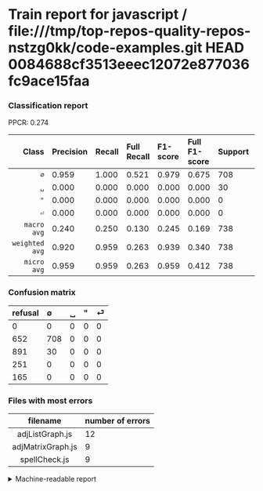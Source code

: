 # Train report for javascript / file:///tmp/top-repos-quality-repos-nstzg0kk/code-examples.git HEAD 0084688cf3513eeec12072e877036fc9ace15faa

### Classification report

PPCR: 0.274

| Class | Precision | Recall | Full Recall | F1-score | Full F1-score | Support | Full Support | PPCR |
|------:|:----------|:-------|:------------|:---------|:---------|:--------|:-------------|:-----|
| `∅` | 0.959| 1.000| 0.521| 0.979| 0.675| 708| 1360| 0.521 |
| `␣` | 0.000| 0.000| 0.000| 0.000| 0.000| 30| 921| 0.033 |
| `"` | 0.000| 0.000| 0.000| 0.000| 0.000| 0| 251| 0.000 |
| `⏎` | 0.000| 0.000| 0.000| 0.000| 0.000| 0| 165| 0.000 |
| `macro avg` | 0.240| 0.250| 0.130| 0.245| 0.169| 738| 2697| 0.274 |
| `weighted avg` | 0.920| 0.959| 0.263| 0.939| 0.340| 738| 2697| 0.274 |
| `micro avg` | 0.959| 0.959| 0.263| 0.959| 0.412| 738| 2697| 0.274 |

### Confusion matrix

|refusal|  ∅| ␣| "| ⏎| 
|:---|:---|:---|:---|:---|
|0 |0 |0 |0 |0 |
|652 |708 |0 |0 |0 |
|891 |30 |0 |0 |0 |
|251 |0 |0 |0 |0 |
|165 |0 |0 |0 |0 |

### Files with most errors

| filename | number of errors|
|:----:|:-----|
| adjListGraph.js | 12 |
| adjMatrixGraph.js | 9 |
| spellCheck.js | 9 |

<details>
    <summary>Machine-readable report</summary>
```json
{
  "cl_report": {"\"": {"f1-score": 0.0, "precision": 0.0, "recall": 0.0, "support": 0}, "macro avg": {"f1-score": 0.24481327800829875, "precision": 0.23983739837398374, "recall": 0.25, "support": 738}, "micro avg": {"f1-score": 0.959349593495935, "precision": 0.959349593495935, "recall": 0.959349593495935, "support": 738}, "weighted avg": {"f1-score": 0.9394460749586748, "precision": 0.9203516425408157, "recall": 0.959349593495935, "support": 738}, "\u2205": {"f1-score": 0.979253112033195, "precision": 0.959349593495935, "recall": 1.0, "support": 708}, "\u23ce": {"f1-score": 0.0, "precision": 0.0, "recall": 0.0, "support": 0}, "\u2423": {"f1-score": 0.0, "precision": 0.0, "recall": 0.0, "support": 30}},
  "cl_report_full": {"\"": {"f1-score": 0.0, "precision": 0.0, "recall": 0.0, "support": 251}, "macro avg": {"f1-score": 0.16873212583412775, "precision": 0.23983739837398374, "recall": 0.13014705882352942, "support": 2697}, "micro avg": {"f1-score": 0.4122270742358079, "precision": 0.959349593495935, "recall": 0.2625139043381535, "support": 2697}, "weighted avg": {"f1-score": 0.3403421448044698, "precision": 0.483765460568955, "recall": 0.2625139043381535, "support": 2697}, "\u2205": {"f1-score": 0.674928503336511, "precision": 0.959349593495935, "recall": 0.5205882352941177, "support": 1360}, "\u23ce": {"f1-score": 0.0, "precision": 0.0, "recall": 0.0, "support": 165}, "\u2423": {"f1-score": 0.0, "precision": 0.0, "recall": 0.0, "support": 921}},
  "ppcr": 0.27363737486095663
}
```
</details>
